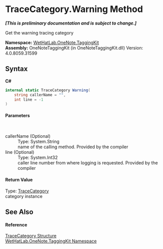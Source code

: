 # TraceCategory.Warning Method 
 _**\[This is preliminary documentation and is subject to change.\]**_

Get the warning tracing category

**Namespace:**&nbsp;<a href="4e00c8ac-fc03-0e6d-d2fd-b2c7565a9aa0">WetHatLab.OneNote.TaggingKit</a><br />**Assembly:**&nbsp;OneNoteTaggingKit (in OneNoteTaggingKit.dll) Version: 4.0.8059.31599

## Syntax

**C#**<br />
``` C#
internal static TraceCategory Warning(
	string callerName = "",
	int line = -1
)
```


#### Parameters
&nbsp;<dl><dt>callerName (Optional)</dt><dd>Type: System.String<br />name of the calling method. Provided by the compiler</dd><dt>line (Optional)</dt><dd>Type: System.Int32<br />caller line number from where logging is requested. Provided by the compiler</dd></dl>

#### Return Value
Type: <a href="692608a8-5e77-ecb8-4fcd-0edae6dceac2">TraceCategory</a><br />category instance

## See Also


#### Reference
<a href="692608a8-5e77-ecb8-4fcd-0edae6dceac2">TraceCategory Structure</a><br /><a href="4e00c8ac-fc03-0e6d-d2fd-b2c7565a9aa0">WetHatLab.OneNote.TaggingKit Namespace</a><br />